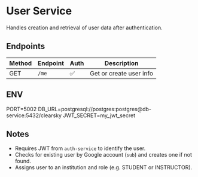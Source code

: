 # User Service

Handles creation and retrieval of user data after authentication.

## Endpoints

| Method | Endpoint | Auth | Description             |
|--------|----------|------|-------------------------|
| GET    | `/me`    | ✅   | Get or create user info |

## ENV

PORT=5002
DB_URL=postgresql://postgres:postgres@db-service:5432/clearsky
JWT_SECRET=my_jwt_secret

## Notes

- Requires JWT from `auth-service` to identify the user.
- Checks for existing user by Google account (`sub`) and creates one if not found.
- Assigns user to an institution and role (e.g. STUDENT or INSTRUCTOR).
